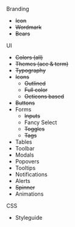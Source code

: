 Branding
- ~~Icon~~
- ~~Wordmark~~
- ~~Bears~~

UI
- ~~Colors (all)~~
- ~~Themes (ace & term)~~
- ~~Typography~~
- ~~Icons~~
  - ~~Outlined~~
  - ~~Full color~~
  - ~~Octicons based~~
- ~~Buttons~~
- Forms
  - ~~Inputs~~
  - Fancy Select
  - ~~Toggles~~
  - ~~Tags~~
- Tables
- Toolbar
- Modals
- Popovers
- Tooltips
- Notifications
- Alerts
- ~~Spinner~~
- Animations

CSS
- Styleguide
